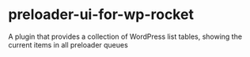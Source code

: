 # preloader-ui-for-wp-rocket
A plugin that provides a collection of WordPress list tables, showing the current items in all preloader queues
